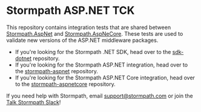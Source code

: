 # Stormpath ASP.NET TCK

This repository contains integration tests that are shared between [Stormpath.AspNet](https://github.com/stormpath/stormpath-aspnet) and [Stormpath.AspNeCore](https://github.com/stormpath/stormpath-aspnetcore). These tests are used to validate new versions of the ASP.NET middleware packages.

* If you're looking for the Stormpath .NET SDK, head over to the [sdk-dotnet](https://github.com/stormpath/stormpath-aspnet) repository.
* If you're looking for the Stormpath ASP.NET integration, head over to the [stormpath-aspnet](https://github.com/stormpath/stormpath-aspnet) repository.
* If you're looking for the Stormpath ASP.NET Core integration, head over to the [stormpath-aspnetcore](https://github.com/stormpath/stormpath-aspnetcore) repository.

If you need help with Stormpath, email support@stormpath.com or join the [Talk Stormpath Slack](https://talkstormpath.shipit.xyz/)!